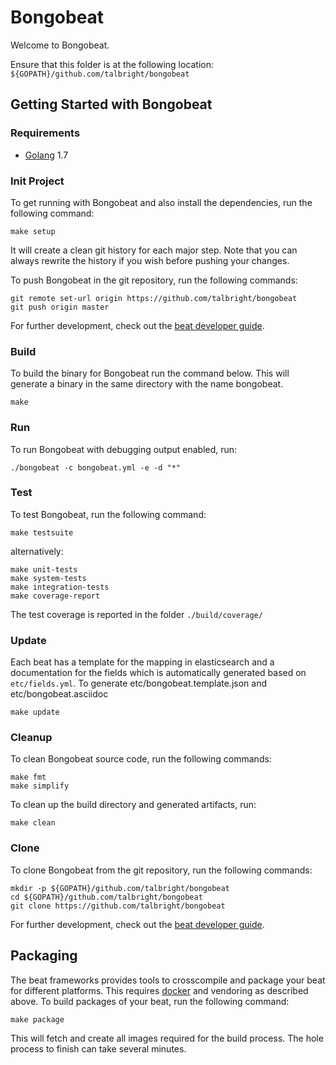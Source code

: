 # Bongobeat

Welcome to Bongobeat.

Ensure that this folder is at the following location:
`${GOPATH}/github.com/talbright/bongobeat`

## Getting Started with Bongobeat

### Requirements

* [Golang](https://golang.org/dl/) 1.7

### Init Project
To get running with Bongobeat and also install the
dependencies, run the following command:

```
make setup
```

It will create a clean git history for each major step. Note that you can always rewrite the history if you wish before pushing your changes.

To push Bongobeat in the git repository, run the following commands:

```
git remote set-url origin https://github.com/talbright/bongobeat
git push origin master
```

For further development, check out the [beat developer guide](https://www.elastic.co/guide/en/beats/libbeat/current/new-beat.html).

### Build

To build the binary for Bongobeat run the command below. This will generate a binary
in the same directory with the name bongobeat.

```
make
```


### Run

To run Bongobeat with debugging output enabled, run:

```
./bongobeat -c bongobeat.yml -e -d "*"
```


### Test

To test Bongobeat, run the following command:

```
make testsuite
```

alternatively:
```
make unit-tests
make system-tests
make integration-tests
make coverage-report
```

The test coverage is reported in the folder `./build/coverage/`

### Update

Each beat has a template for the mapping in elasticsearch and a documentation for the fields
which is automatically generated based on `etc/fields.yml`.
To generate etc/bongobeat.template.json and etc/bongobeat.asciidoc

```
make update
```


### Cleanup

To clean  Bongobeat source code, run the following commands:

```
make fmt
make simplify
```

To clean up the build directory and generated artifacts, run:

```
make clean
```


### Clone

To clone Bongobeat from the git repository, run the following commands:

```
mkdir -p ${GOPATH}/github.com/talbright/bongobeat
cd ${GOPATH}/github.com/talbright/bongobeat
git clone https://github.com/talbright/bongobeat
```


For further development, check out the [beat developer guide](https://www.elastic.co/guide/en/beats/libbeat/current/new-beat.html).


## Packaging

The beat frameworks provides tools to crosscompile and package your beat for different platforms. This requires [docker](https://www.docker.com/) and vendoring as described above. To build packages of your beat, run the following command:

```
make package
```

This will fetch and create all images required for the build process. The hole process to finish can take several minutes.

